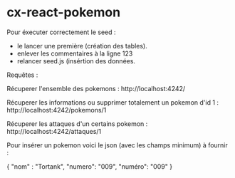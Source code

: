 # cx-react-pokemon


Pour éxecuter correctement le seed : 

- le lancer une première (création des tables).
- enlever les commentaires à la ligne 123
- relancer seed.js (insértion des données.


Requêtes : 

Récuperer l'ensemble des pokemons : http://localhost:4242/

Récuperer les informations ou supprimer totalement un pokemon d'id 1 : http://localhost:4242/pokemons/1

Récuperer les attaques d'un certains pokemon : http://localhost:4242/attaques/1

Pour insérer un pokemon voici le json (avec les champs minimum) à fournir :

{
    "nom" : "Tortank",
    "numero": "009",
    "numéro": "009"
}
